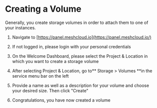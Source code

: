 # Creating a Volume

Generally, you create storage volumes in order to attach them to one of your instances.

1. Navigate to [https://panel.meshcloud.io](https://panel.meshcloud.io/)

2. If not logged in, please login with your personal credentials

3. On the Welcome Dashboard, please select the Project & Location in which you want to create a storage volume

4. After selecting Project & Location, go to** Storage &gt; Volumes **in the service menu bar on the left

1. Provide a name as well as a description for your volume and choose your desired size. Then click "Create"

2. Congratulations, you have now created a volume



